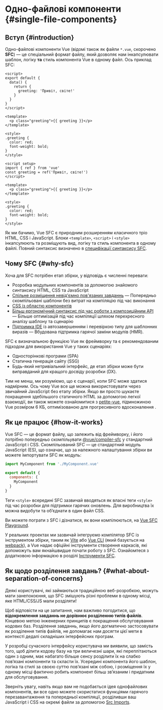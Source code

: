 # Одно-файлові компоненти {#single-file-components}

## Вступ {#introduction}

Одно-файлові компоненти Vue (відомі також як файли `*.vue`, скорочено **SFC**) — це спеціальний формат файлу, який дозволяє нам інкапсулювати шаблон, логіку **та** стиль компонента Vue в одному файл. Ось приклад SFC:

<div class="options-api">

```vue
<script>
export default {
  data() {
    return {
      greeting: 'Привіт, світе!'
    }
  }
}
</script>

<template>
  <p class="greeting">{{ greeting }}</p>
</template>

<style>
.greeting {
  color: red;
  font-weight: bold;
}
</style>
```

</div>

<div class="composition-api">

```vue
<script setup>
import { ref } from 'vue'
const greeting = ref('Привіт, світе!')
</script>

<template>
  <p class="greeting">{{ greeting }}</p>
</template>

<style>
.greeting {
  color: red;
  font-weight: bold;
}
</style>
```

</div>

Як ми бачимо, Vue SFC є природним розширенням класичного тріо HTML, CSS і JavaScript. Блоки `<template>`, `<script>` і `<style>` інкапсулюють та розміщують вид, логіку та стиль компонента в одному файлі. Повний синтаксис визначено в [специфікації синтаксису SFC](/api/sfc-spec).

## Чому SFC {#why-sfc}

Хоча для SFC потрібен етап збірки, у відповідь є численні переваги:

- Розробка модульних компонентів за допомогою знайомого синтаксису HTML, CSS та JavaScript
- [Спільне розміщення невід'ємно пов'язаних завданнь](#what-about-separation-of-concerns)
— Попередньо скомпільовані шаблони без витрат на компіляцію під час виконання
- [CSS із областю компонентів](/api/sfc-css-features)
- [Більш ергономічний синтаксис під час роботи з композиційним API](/api/sfc-script-setup)
— Більше оптимізацій під час компіляції шляхом перехресного аналізу шаблону та сценарію
- [Підтримка IDE](/guide/scaling-up/tooling.html#ide-support) із автозавершенням і перевіркою типу для шаблонних виразів
— Вбудована підтримка гарячої заміни модулів (HMR).

SFC є визначальною функцією Vue як фреймворку та є рекомендованим підходом для використання Vue у таких сценаріях:

- Односторінкові програми (SPA)
- Статична генерація сайту (SSG)
- Будь-який нетривіальний інтерфейс, де етап збірки може бути виправданий для кращого досвіду розробки (DX).

Тим не менш, ми розуміємо, що є сценарії, коли SFC може здатися надмірним. Ось чому Vue все ще можна використовувати через звичайний JavaScript без етапу збірки. Якщо ви просто шукаєте покращення здебільшого статичного HTML за допомогою легкої взаємодії, ви також можете ознайомитися з [petite-vue](https://github.com/vuejs/petite-vue), підмножиною Vue розміром 6 КБ, оптимізованою для прогресивного вдосконалення .

## Як це працює {#how-it-works}

Vue SFC — це формат файлу, що залежить від фреймворку, і його потрібно попередньо скомпільувати [@vue/compiler-sfc](https://github.com/vuejs/core/tree/main/packages/compiler-sfc) у стандартний JavaScript і CSS. Скомпільований SFC — це стандартний модуль JavaScript (ES), що означає, що за належного налаштування збірки ви можете імпортувати SFC як модуль:

```js
import MyComponent from './MyComponent.vue'

export default {
  components: {
    MyComponent
  }
}
```

Теги `<style>` всередині SFC зазвичай вводяться як власні теги `<style>` під час розробки для підтримки гарячих оновлень. Для виробництва їх можна видобути та об’єднати в один файл CSS.

Ви можете пограти з SFC і дізнатися, як вони компілюються, на [Vue SFC Playground](https://sfc.vuejs.org/).

У реальних проектах ми зазвичай інтегруємо компілятор SFC із інструментом збірки, таким як [Vite](https://vitejs.dev/) або [Vue CLI](http://cli.vuejs.org/) (який базується на [webpack](https://webpack.js.org/)), а Vue надає офіційні інструменти створення каркасів, які допоможуть вам якнайшвидше почати роботу з SFC. Ознайомтеся з додатковою інформацією в розділі [Інструменти SFC](/guide/scaling-up/tooling).

## Як щодо розділення завдань? {#what-about-separation-of-concerns}

Деякі користувачі, які займаються традиційною веб-розробкою, можуть мати занепокоєння, що SFC змішують різні проблеми в одному місці, яке HTML/CSS/JS мали розділяти!

Щоб відповісти на це запитання, нам важливо погодитися, що **відокремлення завданнь не дорівнює розділенню типів файлів**. Кінцевою метою інженерних принципів є покращення обслуговування кодових баз. Розділення завданнь, якщо його догматично застосовувати як розділення типів файлів, не допомагає нам досягти цієї мети в контексті дедалі складніших інтерфейсних програм.

У розробці сучасного інтерфейсу користувача ми виявили, що замість того, щоб ділити кодову базу на три величезні шари, які переплітаються один з одним, має набагато більше сенсу розділити їх на слабко пов’язані компоненти та скласти їх. Усередині компонента його шаблон, логіка та стилі за своєю суттю пов’язані між собою, і розміщення їх у одному місці фактично робить компонент більш зв’язаним і придатним для обслуговування.

Зверніть увагу, навіть якщо вам не подобається ідея однофайлових компонентів, ви все одно можете скористатися функціями гарячого перезавантаження та попередньої компіляції, розділивши ваш JavaScript і CSS на окремі файли за допомогою [Src Imports](/api/sfc-spec.html#src-imports).
